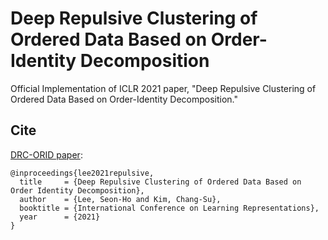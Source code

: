 # Deep Repulsive Clustering of Ordered Data Based on Order-Identity Decomposition
Official Implementation of ICLR 2021 paper, "Deep Repulsive Clustering of Ordered Data Based on Order-Identity Decomposition."


## Cite

[DRC-ORID paper](https://openreview.net/pdf?id=Yz-XtK5RBxB):

```
@inproceedings{lee2021repulsive,
  title     = {Deep Repulsive Clustering of Ordered Data Based on Order Identity Decomposition},
  author    = {Lee, Seon-Ho and Kim, Chang-Su},
  booktitle = {International Conference on Learning Representations},
  year      = {2021}
}
```

